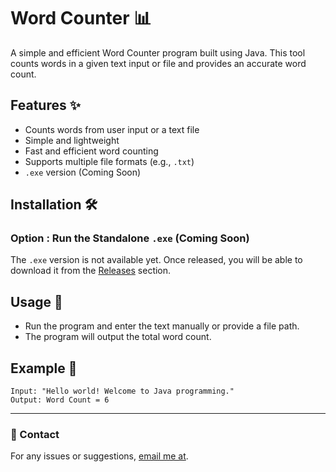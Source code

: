 # Word Counter 📊

A simple and efficient Word Counter program built using Java. This tool counts words in a given text input or file and provides an accurate word count.

## Features ✨

- Counts words from user input or a text file
- Simple and lightweight
- Fast and efficient word counting
- Supports multiple file formats (e.g., `.txt`)
- `.exe` version (Coming Soon)

## Installation 🛠️

### Option : Run the Standalone `.exe` (Coming Soon)
The `.exe` version is not available yet. Once released, you will be able to download it from the [Releases](https://github.com/yourusername/WordCounter/releases) section.



## Usage 🚀

- Run the program and enter the text manually or provide a file path.
- The program will output the total word count.

## Example 📌

```
Input: "Hello world! Welcome to Java programming."
Output: Word Count = 6
```



---

### 📧 Contact

For any issues or suggestions,  [email me at](mehedi49891@gmail.com).

